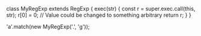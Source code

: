 
class MyRegExp extends RegExp {
  exec(str) {
    const r = super.exec.call(this, str);
    r[0] = 0; // Value could be changed to something arbitrary
    return r;
  }
}

'a'.match(new MyRegExp('.', 'g'));
